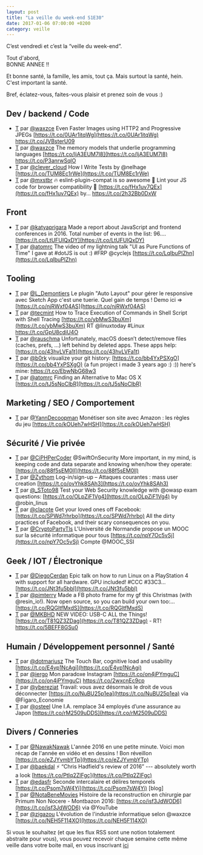 ```yaml
---
layout: post
title: "La veille du week-end S1E30"
date: 2017-01-06 07:00:00 +0200
category: veille
---
```

C’est vendredi et c’est la “veille du week-end”.  

Tout d'abord,  
BONNE ANNEE !!  

Et bonne santé, la famille, les amis, tout ça. Mais surtout la santé, hein. C'est important la santé.

Bref, éclatez-vous, faites-vous plaisir et prenez soin de vous :)


## Dev / backend / Code
- [T](http://twitter.com/waxzce/status/814489408338534400) par [@waxzce](https://twitter.com/waxzce) Even Faster Images using HTTP2 and Progressive JPEGs [https://t.co/0UAr1itqWg](https://t.co/0UAr1itqWg) https://t.co/JVBsterU09
- [T](http://twitter.com/waxzce/status/815681738118668289) par [@waxzce](https://twitter.com/waxzce) The memory models that underlie programming languages [https://t.co/IjA3EUM7l8](https://t.co/IjA3EUM7l8) https://t.co/P3anrwSqlO
- [T](http://twitter.com/clever_cloud/status/815914263097249792) par [@clever_cloud](https://twitter.com/clever_cloud) How I Write Tests by @nelhage [https://t.co/TUM8Ec1rWe](https://t.co/TUM8Ec1rWe)
- [T](http://twitter.com/mxstbr/status/816220545796730880) par [@mxstbr](https://twitter.com/mxstbr) 🔥 eslint-plugin-compat is so awesome 💯 Lint your JS code for browser compatibility 💯 [https://t.co/fHx1uv7QEx](https://t.co/fHx1uv7QEx) by… https://t.co/2h32Bb0DxW



## Front
- [T](http://twitter.com/katyaprigara/status/814473474643202049) par [@katyaprigara](https://twitter.com/katyaprigara) Made a report about JavaScript and frontend conferences in 2016. Total number of events in the list: 96.… [https://t.co/LtUFUIQxDY](https://t.co/LtUFUIQxDY)
- [T](http://twitter.com/atomrc/status/814488334466711553) par [@atomrc](https://twitter.com/atomrc) The video of my lightning talk "UI as Pure Functions of Time" I gave at #dotJS is out :) #FRP @cyclejs [https://t.co/LqIbuPlZhn](https://t.co/LqIbuPlZhn)



## Tooling
- [T](http://twitter.com/L_Demontiers/status/814729695300321280) par [@L_Demontiers](https://twitter.com/L_Demontiers) Le plugin "Auto Layout" pour gérer le responsive avec Sketch App c'est une tuerie. Quel gain de temps ! Demo ici =&gt; [https://t.co/njRWxf04AS](https://t.co/njRWxf04AS)
- [T](http://twitter.com/tecmint/status/815095555562930177) par [@tecmint](https://twitter.com/tecmint) How to Trace Execution of Commands in Shell Script with Shell Tracing [https://t.co/ybMwS3buXm](https://t.co/ybMwS3buXm) RT @linuxtoday #Linux https://t.co/GpU8cdiU4O
- [T](http://twitter.com/rauschma/status/815230108533407744) par [@rauschma](https://twitter.com/rauschma) Unfortunately, macOS doesn’t detect/remove files (caches, prefs, …) left behind by deleted apps. These apps help: [https://t.co/43hvLVFa1t](https://t.co/43hvLVFa1t)
- [T](http://twitter.com/b0rk/status/816739733158187017) par [@b0rk](https://twitter.com/b0rk) visualize your git history: [https://t.co/bb4YxPSXgO](https://t.co/bb4YxPSXgO) (a fun project i made 3 years ago :) :)) here's mine: https://t.co/EbwNbG68w3
- [T](http://twitter.com/atomrc/status/816566925643882496) par [@atomrc](https://twitter.com/atomrc) Finding an Alternative to Mac OS X [https://t.co/tJ5sNoClbR](https://t.co/tJ5sNoClbR)



## Marketing / SEO / Comportement
- [T](http://twitter.com/YannDecoopman/status/815991883340058624) par [@YannDecoopman](https://twitter.com/YannDecoopman) Monétiser son site avec Amazon : les règles du jeu [https://t.co/kOUeh7wHSH](https://t.co/kOUeh7wHSH)



## Sécurité / Vie privée
- [T](http://twitter.com/CiPHPerCoder/status/814552202693984256) par [@CiPHPerCoder](https://twitter.com/CiPHPerCoder) @SwiftOnSecurity More important, in my mind, is keeping code and data separate and knowing when/how they operate: [https://t.co/88f5sEM0ll](https://t.co/88f5sEM0ll)
- [T](http://twitter.com/Zythom/status/815863006458417153) par [@Zythom](https://twitter.com/Zythom) Log-in/sign-up – Attaques courantes : mass user creation [https://t.co/ovYhk8SAh3](https://t.co/ovYhk8SAh3)
- [T](http://twitter.com/_SToto98/status/816269734358421504) par [@_SToto98](https://twitter.com/_SToto98) Test your Web Security knowledge with @owasp exam questions: [https://t.co/OLpZiF1Vg4](https://t.co/OLpZiF1Vg4) by @robin_linus
- [T](http://twitter.com/clacote/status/816595616608514049) par [@clacote](https://twitter.com/clacote) Get your loved ones off Facebook: [https://t.co/SPWd7rhrbo](https://t.co/SPWd7rhrbo) All the dirty practices of Facebook, and their scary consequences on you.
- [T](http://twitter.com/CryptoPartyTls/status/816686178405584896) par [@CryptoPartyTls](https://twitter.com/CryptoPartyTls) L'Université de Normandie propose un MOOC sur la sécurité informatique pour tous [https://t.co/npY7Oc5vSj](https://t.co/npY7Oc5vSj) Compte @MOOC_SSI



## Geek / IOT / Électronique
- [T](http://twitter.com/DiegoCerdan/status/814336944507383809) par [@DiegoCerdan](https://twitter.com/DiegoCerdan) Epic talk on how to run Linux on a PlayStation 4 with support for all hardware. GPU included! #CCC #33C3… [https://t.co/JNt3fu5bbl](https://t.co/JNt3fu5bbl)
- [T](http://twitter.com/pimterry/status/814892752215404545) par [@pimterry](https://twitter.com/pimterry) Made a FB photo frame for my gf this Christmas (with @resin_io!). Now open source, so you can build your own too:… [https://t.co/RQGltfMxdS](https://t.co/RQGltfMxdS)
- [T](http://twitter.com/MKBHD/status/815017365163352064) par [@MKBHD](https://twitter.com/MKBHD) NEW VIDEO: USB-C ALL the Things! [https://t.co/T81QZ3ZDag](https://t.co/T81QZ3ZDag) - RT! https://t.co/5BEFF8GSu0



## Humain / Développement personnel / Santé
- [T](http://twitter.com/dotmariusz/status/814747439592861696) par [@dotmariusz](https://twitter.com/dotmariusz) The Touch Bar, cognitive load and usability [https://t.co/E4vp1NcAgi](https://t.co/E4vp1NcAgi)
- [T](http://twitter.com/iergo/status/814864359998521344) par [@iergo](https://twitter.com/iergo) Mon paradoxe Instagram [https://t.co/on4jPYmguC](https://t.co/on4jPYmguC) https://t.co/2wxcnEc9cp
- [T](http://twitter.com/ybereziat/status/816412110116843521) par [@ybereziat](https://twitter.com/ybereziat) Travail: vous avez désormais le droit de vous déconnecter [https://t.co/NuBU25p1ea](https://t.co/NuBU25p1ea) via @Figaro_Economie
- [T](http://twitter.com/osteel/status/816758332379774982) par [@osteel](https://twitter.com/osteel) Une I.A. remplace 34 employés d’une assurance au Japon [https://t.co/rM2509uDDS](https://t.co/rM2509uDDS)



## Divers / Conneries
- [T](http://twitter.com/NawakNawak/status/815150501482364928) par [@NawakNawak](https://twitter.com/NawakNawak) L'année 2016 en une petite minute. Voici mon récap de l'année en vidéo et en dessins ! Bon réveillon [https://t.co/eZJYvmbYTp](https://t.co/eZJYvmbYTp)
- [T](http://twitter.com/baekdal/status/815300939401805824) par [@baekdal](https://twitter.com/baekdal) ⚡️ “Chris Hadfield's review of 2016” --- absolutely worth a look [https://t.co/PtIq2ZlFgc](https://t.co/PtIq2ZlFgc)
- [T](http://twitter.com/edasfr/status/816025659029876743) par [@edasfr](https://twitter.com/edasfr) Seconde intercalaire et délires temporels [https://t.co/Psom7sW4Yi](https://t.co/Psom7sW4Yi) [blog]
- [T](http://twitter.com/NotaBeneMovies/status/816692857511837696) par [@NotaBeneMovies](https://twitter.com/NotaBeneMovies) Histoire de la reconstruction en chirurgie par Primum Non Nocere - Montbazon 2016: [https://t.co/isf3JdWOD6](https://t.co/isf3JdWOD6) via @YouTube
- [T](http://twitter.com/zigazou/status/816393096795660289) par [@zigazou](https://twitter.com/zigazou) L'évolution de l'industrie informatique selon @waxzce [https://t.co/NEH5F114XO](https://t.co/NEH5F114XO)






Si vous le souhaitez (et que les flux RSS sont une notion totalement abstraite pour vous), vous pouvez recevoir chaque semaine cette même veille dans votre boite mail, en vous inscrivant [ici](/newsletter.html)

